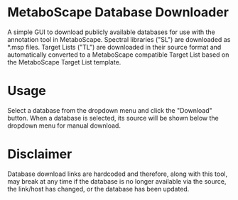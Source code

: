 # MetaboScape Database Downloader

A simple GUI to download publicly available databases for use with the annotation tool in MetaboScape. Spectral 
libraries ("SL") are downloaded as *.msp files. Target Lists ("TL") are downloaded in their source format and 
automatically converted to a MetaboScape compatible Target List based on the MetaboScape Target List template.

# Usage

Select a database from the dropdown menu and click the "Download" button. When a database is selected, its source will 
be shown below the dropdown menu for manual download.

# Disclaimer
Database download links are hardcoded and therefore, along with this tool, may break at any time if the database is 
no longer available via the source, the link/host has changed, or the database has been updated.
